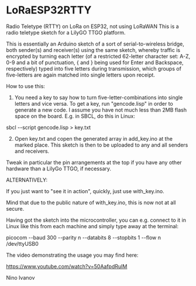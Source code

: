 # LoRaESP32RTTY
Radio Teletype (RTTY) on LoRa on ESP32, not using LoRaWAN
This is a radio teletype sketch for a LilyGO TTGO platform.

This is essentially an Arduino sketch of a sort of serial-to-wireless bridge, both sender(s) and receiver(s) using the same sketch, whereby traffic is encrypted by turning each letter (of a restricted 62-letter character set: A-Z, 0-9 and a bit of punctuation, { and } being used for Enter and Backspace, respectively) typed into five letters during transmission, which groups of five-letters are again matched into single letters upon receipt.

How to use this:

1. You need a key to say how to turn five-letter-combinations into single letters and vice versa. To get a key, run "gencode.lisp" in order to generate a new code. I assume you have not much less than 2MB flash space on the board. E.g. in SBCL, do this in Linux:

sbcl --script gencode.lisp > key.txt

2. Open key.txt and copen the generated array in add_key.ino at the marked place. This sketch is then to be uploaded to any and all senders and receivers.

Tweak in particular the pin arrangements at the top if you have any other hardware than a LilyGo TTGO, if necessary.

ALTERNATIVELY:

If you just want to "see it in action", quickly, just use with_key.ino.

Mind that due to the public nature of with_key.ino, this is now not at all secure.

Having got the sketch into the microcontroller, you can e.g. connect to it in Linux like this from each machine and simply type away at the terminal:

picocom --baud 300 --parity n --databits 8 --stopbits 1 --flow n /dev/ttyUSB0

The video demonstrating the usage you may find here:

https://www.youtube.com/watch?v=50AafpdRuIM


Nino Ivanov
